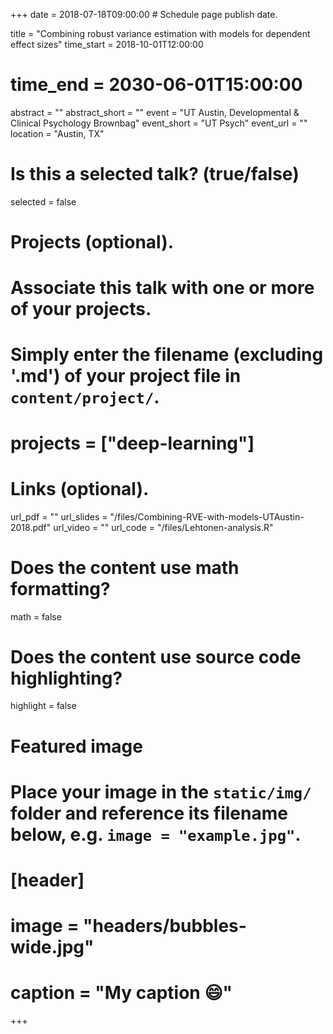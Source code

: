 +++
date = 2018-07-18T09:00:00  # Schedule page publish date.

title = "Combining robust variance estimation with models for dependent effect sizes"
time_start = 2018-10-01T12:00:00
# time_end = 2030-06-01T15:00:00
abstract = ""
abstract_short = ""
event = "UT Austin, Developmental & Clinical Psychology Brownbag"
event_short = "UT Psych"
event_url = ""
location = "Austin, TX"

# Is this a selected talk? (true/false)
selected = false

# Projects (optional).
#   Associate this talk with one or more of your projects.
#   Simply enter the filename (excluding '.md') of your project file in `content/project/`.
# projects = ["deep-learning"]

# Links (optional).
url_pdf = ""
url_slides = "/files/Combining-RVE-with-models-UTAustin-2018.pdf"
url_video = ""
url_code = "/files/Lehtonen-analysis.R"

# Does the content use math formatting?
math = false

# Does the content use source code highlighting?
highlight = false

# Featured image
# Place your image in the `static/img/` folder and reference its filename below, e.g. `image = "example.jpg"`.
# [header]
# image = "headers/bubbles-wide.jpg"
# caption = "My caption :smile:"

+++

